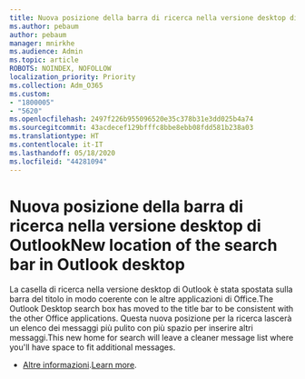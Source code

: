 ```yaml
---
title: Nuova posizione della barra di ricerca nella versione desktop di Outlook
ms.author: pebaum
author: pebaum
manager: mnirkhe
ms.audience: Admin
ms.topic: article
ROBOTS: NOINDEX, NOFOLLOW
localization_priority: Priority
ms.collection: Adm_O365
ms.custom:
- "1800005"
- "5620"
ms.openlocfilehash: 2497f226b955096520e35c378b31e3dd025b4a74
ms.sourcegitcommit: 43acdecef129bfffc8bbe8ebb08fdd581b238a03
ms.translationtype: HT
ms.contentlocale: it-IT
ms.lasthandoff: 05/18/2020
ms.locfileid: "44281094"
---
```

# <a name="new-location-of-the-search-bar-in-outlook-desktop"></a><span data-ttu-id="33ee1-102">Nuova posizione della barra di ricerca nella versione desktop di Outlook</span><span class="sxs-lookup"><span data-stu-id="33ee1-102">New location of the search bar in Outlook desktop</span></span>

<span data-ttu-id="33ee1-103">La casella di ricerca nella versione desktop di Outlook è stata spostata sulla barra del titolo in modo coerente con le altre applicazioni di Office.</span><span class="sxs-lookup"><span data-stu-id="33ee1-103">The Outlook Desktop search box has moved to the title bar to be consistent with the other Office applications.</span></span> <span data-ttu-id="33ee1-104">Questa nuova posizione per la ricerca lascerà un elenco dei messaggi più pulito con più spazio per inserire altri messaggi.</span><span class="sxs-lookup"><span data-stu-id="33ee1-104">This new home for search will leave a cleaner message list where you'll have space to fit additional messages.</span></span>
- <span data-ttu-id="33ee1-105">[Altre informazioni](https://support.microsoft.com/it-IT/office/96fee452-80cd-492d-a35c-5c37584b416b).</span><span class="sxs-lookup"><span data-stu-id="33ee1-105">[Learn more](https://support.microsoft.com/it-IT/office/96fee452-80cd-492d-a35c-5c37584b416b).</span></span>
